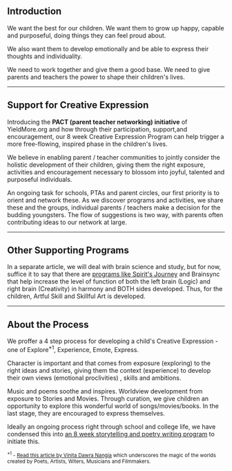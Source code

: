 ## Introduction

We want the best for our children. We want them to grow up happy, capable and purposeful, doing things they can feel proud about.

We also want them to develop emotionally and be able to express their thoughts and individuality.

We need to work together and give them a good base. We need to give parents and teachers the power to shape their children's lives.

---

## Support for Creative Expression

Introducing the **PACT (parent teacher networking) initiative** of YieldMore.org and how through their participation, support,and encouragement, our 8 week Creative Expression Program can help trigger a more free-flowing, inspired phase in the children's  lives.

We believe in enabling parent / teacher communities to jointly consider the holistic development of their children, giving them the right exposure, activities and encouragement necessary to blossom into joyful, talented  and purposeful individuals.

An ongoing task for schools, PTAs and parent circles, our first priority is to orient and network these. As we discover programs and activities, we share these and the groups, individual parents / teachers make a decision for the budding youngsters. The flow of suggestions is two way, with parents often contributing ideas to our network at large.

---

## Other Supporting Programs

In a separate article, we will deal with brain science and study, but for now, suffice it to say that there are [programs like Spirit's Journey](%url%on-healing/audio-nootropics/) and Brainsync that help increase the level of function of both the left brain (Logic) and right brain (Creativity) in harmony and BOTH sides developed. Thus, for the children, Artful Skill and Skillful Art is developed.

---

## About the Process

We proffer a 4 step process for developing a child's Creative Expression - one of Explore<sup>*1</sup>, Experience, Emote, Express.

Character is important and that comes from exposure (exploring) to the right ideas and stories, giving them the context (experience) to develop their own views (emotional proclivities) , skills and ambitions.

Music and poems soothe and inspires. Worldview development from exposure to Stories and Movies. Through curation, we give children an opportunity to explore this wonderful world of songs/movies/books. In the last stage, they are encouraged to express themselves.

Ideally an ongoing process right through school and college life, we have condensed this into [an 8 week storytelling and poetry writing program](%nodeUrl%ideas/storytelling-and-poetry/) to initiate this.

<small><sup>*1</sup> - <a href="https://timesofindia.indiatimes.com/toireporter/author-Vinita-Dawra-Nangia-37718507.cms" target="_blank">Read this article by Vinita Dawra Nangia</a> which underscores the magic of the worlds created by Poets, Artists, Witers, Musicians and Filmmakers.</small>
